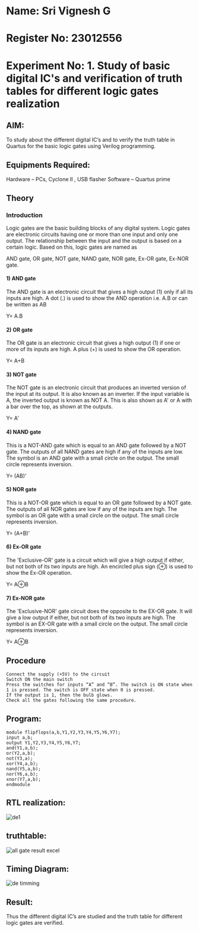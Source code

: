 # Name: Sri Vignesh G
# Register No: 23012556
# Experiment No: 1. Study of basic digital IC's and verification of truth tables for different logic gates realization
## AIM:
To study about the different digital IC’s and to verify the truth table in Quartus for the basic logic gates using Verilog programming.
## Equipments Required:
 Hardware – PCs, Cyclone II , USB flasher
 Software – Quartus prime
## Theory
### Introduction
Logic gates are the basic building blocks of any digital system. Logic gates are electronic circuits having one or more than one input and only one output. The relationship between the input and the output is based on a certain logic. Based on this, logic gates are named as

AND gate,
OR gate,
NOT gate,
NAND gate,
NOR gate,
Ex-OR gate,
Ex-NOR gate.
#### 1) AND gate
The AND gate is an electronic circuit that gives a high output (1) only if all its inputs are high. A dot (.) is used to show the AND operation i.e. A.B or can be written as AB

Y= A.B

#### 2) OR gate
The OR gate is an electronic circuit that gives a high output (1) if one or more of its inputs are high. A plus (+) is used to show the OR operation.

Y= A+B

#### 3) NOT gate
The NOT gate is an electronic circuit that produces an inverted version of the input at its output. It is also known as an inverter. If the input variable is A, the inverted output is known as NOT A. This is also shown as A' or A with a bar over the top, as shown at the outputs.

Y= A'

#### 4) NAND gate
This is a NOT-AND gate which is equal to an AND gate followed by a NOT gate. The outputs of all NAND gates are high if any of the inputs are low. The symbol is an AND gate with a small circle on the output. The small circle represents inversion.

Y= (AB)’

#### 5) NOR gate
This is a NOT-OR gate which is equal to an OR gate followed by a NOT gate. The outputs of all NOR gates are low if any of the inputs are high. The symbol is an OR gate with a small circle on the output. The small circle represents inversion.

Y= (A+B)’

#### 6) Ex-OR gate
The 'Exclusive-OR' gate is a circuit which will give a high output if either, but not both of its two inputs are high. An encircled plus sign (⊕) is used to show the Ex-OR operation.

Y= A⊕B

#### 7) Ex-NOR gate
The 'Exclusive-NOR' gate circuit does the opposite to the EX-OR gate. It will give a low output if either, but not both of its two inputs are high. The symbol is an EX-OR gate with a small circle on the output. The small circle represents inversion.

Y= A⊕B

## Procedure
```
Connect the supply (+5V) to the circuit
Switch ON the main switch
Press the switches for inputs “A” and “B”. The switch is ON state when 1 is pressed. The switch is OFF state when 0 is pressed.
If the output is 1, then the bulb glows.
Check all the gates following the same procedure.
```
## Program:
``` 
module flipflops(a,b,Y1,Y2,Y3,Y4,Y5,Y6,Y7);
input a,b;
output Y1,Y2,Y3,Y4,Y5,Y6,Y7;
and(Y1,a,b);
or(Y2,a,b);
not(Y3,a);
xor(Y4,a,b);
nand(Y5,a,b);
nor(Y6,a,b);
xnor(Y7,a,b);
endmodule
```
## RTL realization:
![de1](https://github.com/SriVignesh-G/Study-of-basic-digital-IC-s-and-verification-of-truth-tables-for-different-logic-gates-realization-/assets/147576510/3f368a86-fa6b-4b20-82ff-e55d0597f549)
## truthtable:
![all gate result excel](https://github.com/SriVignesh-G/Study-of-basic-digital-IC-s-and-verification-of-truth-tables-for-different-logic-gates-realization-/assets/147576510/5d1cfc57-dc9d-47c8-ba48-caf4fe274ac0)

## Timing Diagram:
![de timming](https://github.com/SriVignesh-G/Study-of-basic-digital-IC-s-and-verification-of-truth-tables-for-different-logic-gates-realization-/assets/147576510/a05bf0f2-577e-4e21-81d8-f83085b4b53d)



## Result:
Thus the different digital IC’s are studied and the truth table for different logic gates are verified.
